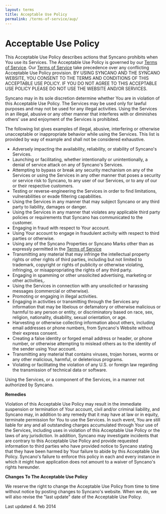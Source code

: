 ```yaml
---
layout: terms
title: Acceptable Use Policy
permalink: /terms-of-service/aup/
---
```


<h1>Acceptable Use Policy</h1>
This Acceptable Use Policy describes actions that Syncano prohibits when You use its Services. The Acceptable Use Policy is governed by our <a title="Terms of Service" href="http://www.syncano.com/gtc/terms/">Terms of Service</a>. Our <a title="Terms of Service" href="http://www.syncano.com/gtc/terms/">Terms of Service</a> take precedence over any conflicting Acceptable Use Policy provision. BY USING SYNCANO AND THE SYNCANO WEBSITE, YOU CONSENT TO THE TERMS AND CONDITIONS OF THIS ACCEPTABLE USE POLICY. IF YOU DO NOT AGREE TO THIS ACCEPTABLE USE POLICY PLEASE DO NOT USE THE WEBSITE AND/OR SERVICES.

Syncano may in its sole discretion determine whether You are in violation of this Acceptable Use Policy. The Services may be used only for lawful purposes and may not be used for any illegal activities. Using the Services in an illegal, abusive or any other manner that interferes with or diminishes others' use and enjoyment of the Services is prohibited.

The following list gives examples of illegal, abusive, interfering or otherwise unacceptable or inappropriate behavior while using the Services. This list is provided by way of example and shall not be considered exhaustive.
<ul>
	<li>Adversely impacting the availability, reliability, or stability of Syncano's Services.</li>
	<li>Launching or facilitating, whether intentionally or unintentionally, a denial of service attack on any of Syncano's Services.</li>
	<li>Attempting to bypass or break any security mechanism on any of the Services or using the Services in any other manner that poses a security or service risk to Syncano, to any user of our Services, or to any of our or their respective customers.</li>
	<li>Testing or reverse-engineering the Services in order to find limitations, vulnerabilities or evade filtering capabilities.</li>
	<li>Using the Services in any manner that may subject Syncano or any third party to liability, damages or danger.</li>
	<li>Using the Services in any manner that violates any applicable third party policies or requirements that Syncano has communicated to the customer.</li>
	<li>Engaging in fraud with respect to Your account.</li>
	<li>Using Your account to engage in fraudulent activity with respect to third parties or otherwise.</li>
	<li>Using any of the Syncano Properties or Syncano Marks other than as expressly permitted in the <a title="Terms of Service" href="http://www.syncano.com/gtc/terms/">Terms of Service</a></li>
	<li>Transmitting any material that may infringe the intellectual property rights or other rights of third parties, including but not limited to trademark, copyright or rights of publicity or otherwise violating, infringing, or misappropriating the rights of any third party.</li>
	<li>Engaging in spamming or other unsolicited advertising, marketing or other activities,.</li>
	<li>Using the Services in connection with any unsolicited or harassing messages (commercial or otherwise).</li>
	<li>Promoting or engaging in illegal activities.</li>
	<li>Engaging in activities or transmitting through the Services any information that may be libelous or defamatory or otherwise malicious or harmful to any person or entity, or discriminatory based on race, sex, religion, nationality, disability, sexual orientation, or age.</li>
	<li>Harvesting or otherwise collecting information about others, including email addresses or phone numbers, from Syncano's Website without their express consent.</li>
	<li>Creating a false identity or forged email address or header, or phone number, or otherwise attempting to mislead others as to the identity of the sender using Your account.</li>
	<li>Transmitting any material that contains viruses, trojan horses, worms or any other malicious, harmful, or deleterious programs.</li>
	<li>Violating or facilitating the violation of any U.S. or foreign law regarding the transmission of technical data or software.</li>
</ul>
Using the Services, or a component of the Services, in a manner not authorized by Syncano.

<b>Remedies</b>

Violation of this Acceptable Use Policy may result in the immediate suspension or termination of Your account, civil and/or criminal liability, and Syncano may, in addition to any remedy that it may have at law or in equity, terminate permission for You to use the Services. In such event, You are still liable for any and all outstanding charges accumulated through Your use of the Services, including uses in violation of this Acceptable Use Policy or the laws of any jurisdiction. In addition, Syncano may investigate incidents that are contrary to this Acceptable Use Policy and provide requested information to third parties who have provided notice to Syncano stating that they have been harmed by Your failure to abide by this Acceptable Use Policy. Syncano's failure to enforce this policy in each and every instance in which it might have application does not amount to a waiver of Syncano's rights hereunder.

<b>Changes To The Acceptable Use Policy</b>

We reserve the right to change the Acceptable Use Policy from time to time without notice by posting changes to Syncano's website. When we do, we will also revise the "last update" date of the Acceptable Use Policy.

Last updated 4. feb 2014
